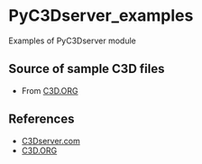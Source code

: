 # PyC3Dserver_examples
Examples of PyC3Dserver module

## Source of sample C3D files
- From [C3D.ORG](https://www.c3d.org/sampledata.html)

## References
- [C3Dserver.com](https://www.c3dserver.com/)
- [C3D.ORG](https://www.c3d.org/)
